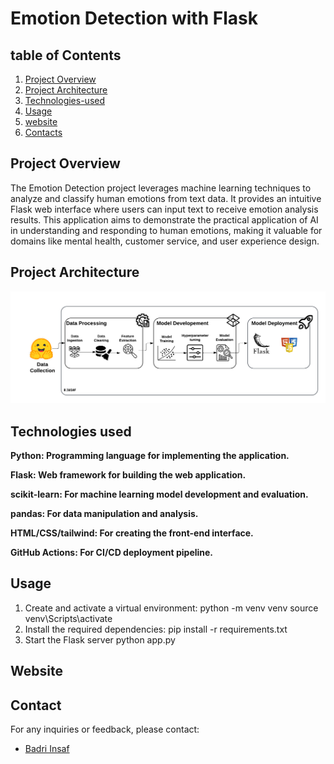 # Emotion Detection with Flask
## table of Contents
 
1. [Project Overview](#project-overview)
2. [Project Architecture](#projectArchitecure)
3. [Technologies-used](#technologies-used)
4. [Usage](#Usage)
5. [website](#website)
6. [Contacts](#contacts)

## Project Overview
The Emotion Detection project leverages machine learning techniques to analyze and classify human emotions from text data. It provides an intuitive Flask web interface where users can input text to receive emotion analysis results. This application aims to demonstrate the practical application of AI in understanding and responding to human emotions, making it valuable for domains like mental health, customer service, and user experience design.

## Project Architecture
![Architecture](/images/EM2.png)

## Technologies used

  **Python: Programming language for implementing the application.**

  **Flask: Web framework for building the web application.**

  **scikit-learn: For machine learning model development and evaluation.**

  **pandas: For data manipulation and analysis.**

  **HTML/CSS/tailwind: For creating the front-end interface.**

  **GitHub Actions: For CI/CD deployment pipeline.**

## Usage
1. Create and activate a virtual environment:
     python -m venv venv
     source venv\Scripts\activate
2. Install the required dependencies:
   pip install -r requirements.txt 
3. Start the Flask server
   python app.py
## Website

   
## Contact 
For any inquiries or feedback, please contact:
- <a href="https://www.linkedin.com/in/insaf-badri-588299248/" target="_blank"> Badri Insaf</a><br>
   
   

















  
